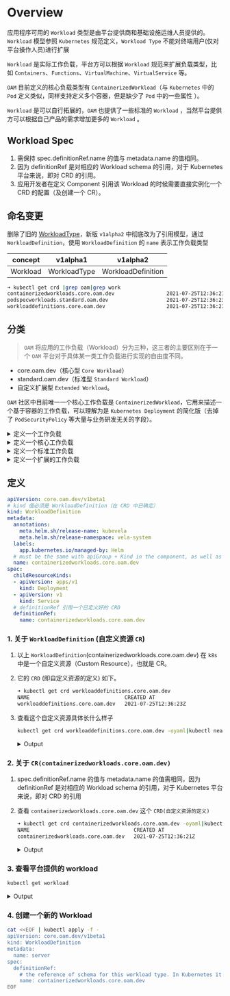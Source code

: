 # Overview

应用程序可用的 `Workload` 类型是由平台提供商和基础设施运维人员提供的。`Workload` 模型参照 `Kubernetes` 规范定义，`Workload Type` 不能对终端用户(仅对平台操作人员)进行扩展

`Workload` 是实际工作负载，平台方可以根据 `Workload` 规范来扩展负载类型，比如 `Containers`、`Functions`、`VirtualMachine`、`VirtualService` 等。

`OAM` 目前定义的核心负载类型有 `ContainerizedWorkload`（与 `Kubernetes` 中的 `Pod` 定义类似，同样支持定义多个容器，但是缺少了 `Pod` 中的一些属性 ）。

`Workload` 是可以自行拓展的，`OAM` 也提供了一些标准的 `Workload` ，当然平台提供方可以根据自己产品的需求增加更多的 `Workload` 。

## Workload Spec

1. 需保持 spec.definitionRef.name 的值与 metadata.name 的值相同。
2. 因为 definitionRef 是对相应的 Workload schema 的引用，对于 Kubernetes 平台来说，即对 CRD 的引用。
3. 应用开发者在定义 Component 引用该 Workload 的时候需要直接实例化一个 CRD 的配置（及创建一个 CR）。

## 命名变更

删除了旧的 [WorkloadType](./workload_type.deprecated.md)，新版 `v1alpha2` 中彻底改为了引用模型，通过 `WorkloadDefinition`，使用 `WorkloadDefinition` 的 `name` 表示工作负载类型

| concept   | v1alpha1           | v1alpha2            |
| --------- | ------------------ | ------------------- |
| Workload | WorkloadType | WorkloadDefinition |

```bash
➜ kubectl get crd |grep oam|grep work
containerizedworkloads.core.oam.dev                 2021-07-25T12:36:21Z
podspecworkloads.standard.oam.dev                   2021-07-25T12:36:23Z
workloaddefinitions.core.oam.dev                    2021-07-25T12:36:23Z
```

## 分类

> `OAM`  将应用的工作负载（Workload）分为三种，这三者的主要区别在于一个 `OAM` 平台对于具体某一类工作负载进行实现的自由度不同。

- core.oam.dev（核心型 `Core Workload`）
- standard.oam.dev（标准型 `Standard Workload`）
- 自定义扩展型 `Extended Workload`。

`OAM` 社区中目前唯一一个核心工作负载是 `ContainerizedWorkload`，它用来描述一个基于容器的工作负载，可以理解为是 `Kubernetes Deployment` 的简化版（去掉了 `PodSecurityPolicy` 等大量与业务研发无关的字段）。

<details>
	<summary>定义一个工作负载</summary>

> We also recommend that the `name` of the workloadDefinition to be the same as the `name` it refers to. Here is an example

```yaml
apiVersion: core.oam.dev/v1alpha2
kind: WorkloadDefinition
metadata:
  name: schema.example.oam.dev
spec:
  definitionRef:
    name: schema.example.oam.dev
```

</details>

<details>
	<summary>定义一个核心工作负载</summary>

```yaml
apiVersion: core.oam.dev/v1alpha2
kind: WorkloadDefinition
metadata:
  name: x.core.oam.dev
spec:
  definitionRef:
    name: x.core.oam.dev
```

```yaml
 apiVersion: core.oam.dev/v1alpha2
 kind: WorkloadDefinition
 metadata:
   name: Server # workload type
 spec:
   definitionRef:
     # Name of CRD.
     name: containerizedworkloads.core.oam.dev # workload schema
```

</details>

<details>
	<summary>定义一个标准工作负载</summary>

```yaml
 apiVersion: core.oam.dev/v1alpha2
 kind: WorkloadDefinition
 metadata:
   name: WebService # workload type
 spec:
   definitionRef:
     name: podspecworkloads.standard.oam.dev # workload schema
```

</details>

<details>
	<summary>定义一个扩展的工作负载</summary>

```yaml
apiVersion: core.oam.dev/v1alpha2
kind: WorkloadDefinition
metadata:
  name: redis.cache.aliyun.com
spec:
  definitionRef:
    name: redis.cache.aliyun.com
```

</details>

## 定义

```yaml
apiVersion: core.oam.dev/v1beta1
# kind 值必须是 WorkloadDefinition（在 CRD 中已确定）
kind: WorkloadDefinition
metadata:
  annotations:
    meta.helm.sh/release-name: kubevela
    meta.helm.sh/release-namespace: vela-system
  labels:
    app.kubernetes.io/managed-by: Helm
  # must be the same with apiGroup + Kind in the component, as well as the definitionRef.name below.
  name: containerizedworkloads.core.oam.dev
spec:
  childResourceKinds:
  - apiVersion: apps/v1
    kind: Deployment
  - apiVersion: v1
    kind: Service
  # definitionRef 引用一个已定义好的 CRD
  definitionRef:
    name: containerizedworkloads.core.oam.dev
```

### 1. 关于 `WorkloadDefinition` (自定义资源 `CR`)

1. 以上 `WorkloadDefinition`(containerizedworkloads.core.oam.dev)  在 `k8s` 中是一个自定义资源（Custom Resource），也就是 CR。
2. 它的 `CRD` (即自定义资源的定义) 如下。

	```bash
	➜ kubectl get crd workloaddefinitions.core.oam.dev
	NAME                               CREATED AT
	workloaddefinitions.core.oam.dev   2021-07-25T12:36:23Z
	```

3. 查看这个自定义资源具体长什么样子

	```bash
	kubectl get crd workloaddefinitions.core.oam.dev -oyaml|kubectl neat
	```

	<details>
	<summary>Output</summary>

	```yaml
	apiVersion: apiextensions.k8s.io/v1
	kind: CustomResourceDefinition
	metadata:
	  annotations:
		controller-gen.kubebuilder.io/version: v0.2.4
	  name: workloaddefinitions.core.oam.dev
	spec:
	  conversion:
		strategy: None
	  group: core.oam.dev
	  names:
		categories:
		- oam
		kind: WorkloadDefinition
		listKind: WorkloadDefinitionList
		plural: workloaddefinitions
		shortNames:
		- workload
		singular: workloaddefinition
	  scope: Namespaced
	  versions:
	  - additionalPrinterColumns:
		- jsonPath: .spec.definitionRef.name
		  name: DEFINITION-NAME
		  type: string
		name: v1alpha2
		schema:
		  openAPIV3Schema:
			description: A WorkloadDefinition registers a kind of Kubernetes custom resource
			  as a valid OAM workload kind by referencing its CustomResourceDefinition.
			  The CRD is used to validate the schema of the workload when it is embedded
			  in an OAM Component.
			properties:
			  apiVersion:
				description: 'APIVersion defines the versioned schema of this representation
				  of an object. Servers should convert recognized schemas to the latest
				  internal value, and may reject unrecognized values. More info: https://git.k8s.io/community/contributors/devel/sig-architecture/api-conventions.
	md#resources'
				type: string
			  kind:
				description: 'Kind is a string value representing the REST resource this
				  object represents. Servers may infer this from the endpoint the client
				  submits requests to. Cannot be updated. In CamelCase. More info: https://git.k8s.io/community/contributors/devel/sig-architecture/api-convention
	s.md#types-kinds'
				type: string
			  metadata:
				type: object
			  spec:
				description: A WorkloadDefinitionSpec defines the desired state of a WorkloadDefinition.
				properties:
				  childResourceKinds:
					description: ChildResourceKinds are the list of GVK of the child resources
					  this workload generates
					items:
					  description:
    ....
	```
	</details>

### 2. 关于  `CR(containerizedworkloads.core.oam.dev)`

1. spec.definitionRef.name 的值与 metadata.name 的值需相同，因为 definitionRef 是对相应的 Workload schema 的引用，对于 Kubernetes 平台来说，即对 CRD 的引用
2. 查看 `containerizedworkloads.core.oam.dev` 这个 `CRD(自定义资源的定义)`

	```bash
	➜ kubectl get crd containerizedworkloads.core.oam.dev -oyaml|kubectl neat
	NAME                                  CREATED AT
	containerizedworkloads.core.oam.dev   2021-07-25T12:36:21Z
	```

	<details>
	<summary>Output</summary>

	```yaml
	apiVersion: apiextensions.k8s.io/v1
	kind: CustomResourceDefinition
	metadata:
	  annotations:
		controller-gen.kubebuilder.io/version: v0.2.4
	  name: containerizedworkloads.core.oam.dev
	spec:
	  conversion:
		strategy: None
	  group: core.oam.dev
	  names:
		categories:
		- oam
		kind: ContainerizedWorkload
		listKind: ContainerizedWorkloadList
		plural: containerizedworkloads
		singular: containerizedworkload
	  scope: Namespaced
	  versions:
	  - name: v1alpha2
		schema:
		  openAPIV3Schema:
			description: A ContainerizedWorkload is a workload that runs OCI containers.
			properties:
			  apiVersion:
				description: 'APIVersion defines the versioned schema of this representation
				  of an object. Servers should convert recognized schemas to the latest
				  internal value, and may reject unrecognized values. More info: https://git.k8s.io/community/contributors/devel/sig-architecture/api-conventions.
	md#resources'
				type: string
			  kind:
				description: 'Kind is a string value representing the REST resource this
				  object represents. Servers may infer this from the endpoint the client
				  submits requests to. Cannot be updated. In CamelCase. More info: https://git.k8s.io/community/contributors/devel/sig-architecture/api-convention
	s.md#types-kinds'
				type: string
			  metadata:
				type: object
			  spec:
				description: A ContainerizedWorkloadSpec defines the desired state of
				  a ContainerizedWorkload.
				properties:
				  arch:
					description: CPUArchitecture required by this workload.
					enum:
					- i386
					- amd64
					- arm
					- arm64
					type: string
				  containers:
					description: Containers of which this workload consists.
					items:
					  description: A Container represents an Open Containers Initiative
						(OCI) container.
					  properties:
						args:
						  description: Arguments to be passed to the command run by this
							container.
						  items:
							type: string
						  type: array
						command:
						  description: Command to be run by this container.
						  items:
							type: string
						  type: array
						config:
						  description: ConfigFiles that should be written within this
							container.
						  items:
							description: A ContainerConfigFile specifies a configuration
							  file that should be written within a container.
							properties:
							  fromSecret:
								description: FromSecret is a secret key reference which
	....
	```
	</details>

### 3. 查看平台提供的 workload

```bash
kubectl get workload
```

<details>
<summary>Output</summary>

以下除了  `containerizedworkloads.core.oam.dev` 是 `OAM` 中支持的核心 Workload，其他两个都是自定义的

```bash
NAME                                  DEFINITION-NAME                       DESCRIPTION
bb-server-test                        containerizedworkloads.core.oam.dev
containerizedworkloads.core.oam.dev   containerizedworkloads.core.oam.dev
schema.example.basebit.ai             schema.example.basebit.ai
```
</details>

### 4. 创建一个新的 Workload

```bash
cat <<EOF | kubectl apply -f -
apiVersion: core.oam.dev/v1beta1
kind: WorkloadDefinition
metadata:
  name: server
spec:
  definitionRef:
    # the reference of schema for this workload type. In Kubernetes it should be a full name of API resource
    name: containerizedworkloads.core.oam.dev
EOF
```
